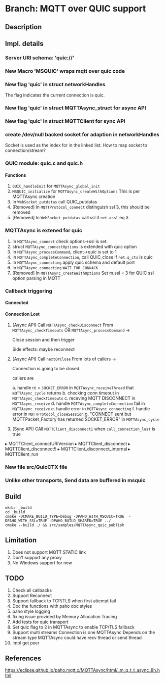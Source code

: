 # Branch: MQTT over QUIC support

## Description

## Impl. details

### Server URI schema: 'quic://'

### New Macro 'MSQUIC' wraps mqtt over quic code

### New flag 'quic' in struct **networkHandles**
The flag indicates the current connection is quic.

### New flag 'quic' in struct **MQTTAsync_struct** for async API

### New flag 'quic' in struct **MQTTClient** for sync API

### create /dev/null backed socket for adaption in **networkHandles**
Socket is used as the index for in the linked list.
How to map socket to connection/stream?

### QUIC module: quic.c and quic.h

#### Functions

1. `QUIC_handleInit`  for `MQTTAsync_global_init`
1. `MSQUIC_initialize` for `MQTTAsync_createWithOptions`
   This is per MQTTAsync creation
1. In `WebSocket_putdatas` call QUIC_putdatas   
1. [Removed]  In `MQTTProtocol_connect` distinguish ssl 3, this should be removed
1. [Removed] In `WebSocket_putdatas` call ssl if `net->ssl` eq 3

### MQTTAsync is extened for quic

1. In `MQTTAsync_connect` check options->ssl is set.
1. struct `MQTTAsync_connectOptions` is extended with quic option
1. In `MQTTAsync_processCommand`, client->quic is set to 1
1. In `MQTTAsync_completeConnection`, call QUIC_close if `net.q_ctx` is quic
1. In `MQTTAsync_connecting` apply quic schema and default port
1. In `MQTTAsync_connecting` `WAIT_FOR_CONNACK`
1. [Removed] In `MQTTAsync_createWithOptions` Set m.ssl = 3 for QUIC ssl option parsing in MQTT

### Callback triggering

#### Connected

#### Connection Lost

1. (Async API) Call `MQTTAsync_checkDisconnect` From `MQTTAsync_checkTimeouts` OR `MQTTAsync_processCommand` -> 

   Close session and then trigger
   
   Side effects: maybe reconnect
   
1. (Async API) Call `nextOrClose` From lots of callers ->
   
   Connection is going to be closed.
    
   callers are
   
   a. handle rc = `SOCKET_ERROR` in `MQTTAsync_receiveThread` that `mQTTAsync_cycle` returns
   b. checking conn timeout in `MQTTAsync_checkTimeouts`
   c. receving MQTT DISCONNECT in `MQTTAsync_receive`
   d. handle `MQTTAsync_completeConnection` fail in `MQTTAsync_receive`
   e. handle error in `MQTTAsync_connecting`
   f. handle error in `MQTTProtocol_closeSession`
   g. "CONNECT sent but MQTTPacket_Factory has returned SOCKET_ERROR"  in `MQTTAsync_cycle`

   
1. (Sync API) CAll `MQTTClient_disconnect1` when `call_connection_lost` is true 

  ▸   MQTTClient_connectURIVersion
  ▸   MQTTClient_disconnect
  ▸   MQTTClient_disconnect5
  ▸   MQTTClient_disconnect_internal
  ▸   MQTTClient_run

### New file src/QuicCTX file

### Unlike other transports, Send data are buffered in msquic

## Build
```
mkdir _build
cd _build
cmake -DCMAKE_BUILD_TYPE=Debug -DPAHO_WITH_MSQUIC=TRUE  -DPAHO_WITH_SSL=TRUE -DPAHO_BUILD_SHARED=TRUE ../
cmake --build ./ && src/samples/MQTTAsync_quic_publish
```

## Limitation
1. Does not support MQTT STATIC link
1. Don't support any proxy 
1. No Windows support for now


## TODO

1. Check all callbacks
1. Support Reconnect
1. Support fallback to TCP/TLS when first attempt fail
1. Doc the functions with paho doc styles
1. paho style logging
1. fixing issue provided by Memory Allocation Tracing
1. Add tests for quic transport
1. Set quic flag to 2 in MQTTAsync to enable TCP/TLS fallback
1. Support multi streams
   Connection is one MQTTAsync
   Depends on the stream type MQTTAsync could have recv thread or send thread
1. Impl get peer

## References

https://eclipse.github.io/paho.mqtt.c/MQTTAsync/html/_m_q_t_t_async_8h.html
